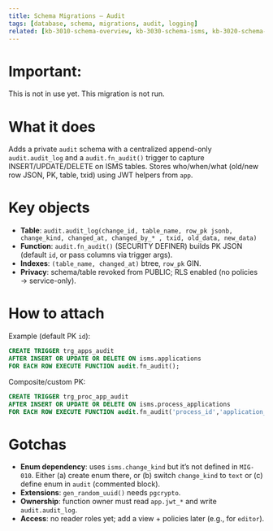 ```yaml
---
title: Schema Migrations – Audit
tags: [database, schema, migrations, audit, logging]
related: [kb-3010-schema-overview, kb-3030-schema-isms, kb-3020-schema-bootstrap-and-app]
---
```


# Important: 
This is not in use yet. 
This migration is not run.

# What it does
Adds a private `audit` schema with a centralized append-only `audit.audit_log` and a `audit.fn_audit()` trigger to capture INSERT/UPDATE/DELETE on ISMS tables. Stores who/when/what (old/new row JSON, PK, table, txid) using JWT helpers from `app`.

# Key objects
- **Table**: `audit.audit_log(change_id, table_name, row_pk jsonb, change_kind, changed_at, changed_by_* , txid, old_data, new_data)`
- **Function**: `audit.fn_audit()` (SECURITY DEFINER) builds PK JSON (default `id`, or pass columns via trigger args).
- **Indexes**: `(table_name, changed_at)` btree, `row_pk` GIN.
- **Privacy**: schema/table revoked from PUBLIC; RLS enabled (no policies → service-only).

# How to attach
Example (default PK `id`):
```sql
CREATE TRIGGER trg_apps_audit
AFTER INSERT OR UPDATE OR DELETE ON isms.applications
FOR EACH ROW EXECUTE FUNCTION audit.fn_audit();
```

Composite/custom PK:
```sql
CREATE TRIGGER trg_proc_app_audit
AFTER INSERT OR UPDATE OR DELETE ON isms.process_applications
FOR EACH ROW EXECUTE FUNCTION audit.fn_audit('process_id','application_id');
```

# Gotchas
* **Enum dependency**: uses `isms.change_kind` but it’s not defined in `MIG-010`. Either (a) create enum there, or (b) switch `change_kind` to `text` or (c) define enum in `audit` (commented block).
* **Extensions**: `gen_random_uuid()` needs `pgcrypto`.
* **Ownership**: function owner must read `app.jwt_*` and write `audit.audit_log`.
* **Access**: no reader roles yet; add a view + policies later (e.g., for `editor`).

